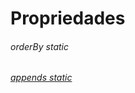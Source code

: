 # Propriedades

###### orderBy *static*
<!-- Parametro padrão que será utilizado no orderBy de qualquer query.
`orderBy: string[] | OrderByDirection[]` -->

###### [appends *static*](a)
<!-- O parametro faz que com a lista de strings de `relacionamentos` seja automaticamente utilizada nas consultas, exemplo:
```ts
static appends = ["client","role"];
```
irá automaticamente executar os seguintes relacionamentos:
```ts
static relationMappings = {
    client: Relation(User, Client, "user_fk_client_id", "HasOneRelation"),
    role: Relation(User, Role, "user_fk_role_id", "HasOneRelation"),
};
```
`appends: string[]` -->
